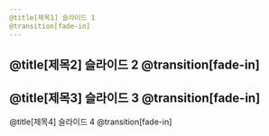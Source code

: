 ```yaml
---
@title[제목1] 슬라이드 1
@transition[fade-in]
---
```

@title[제목2] 슬라이드 2
@transition[fade-in]
---
@title[제목3] 슬라이드 3
@transition[fade-in]
---
@title[제목4] 슬라이드 4
@transition[fade-in]
